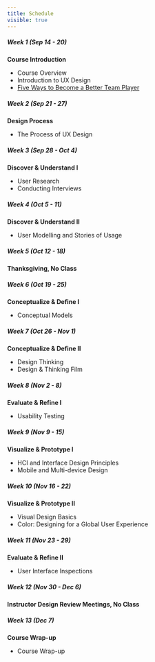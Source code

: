 ```yaml
---
title: Schedule
visible: true
---
```

##### Week 1 (Sep 14 - 20)
<strong>Course Introduction</strong>
*   <span class="grey-text text-darken-2"><i class="mdi mdi-presentation"></i></span> Course Overview
*   <span class="grey-text text-darken-2"><i class="mdi mdi-presentation"></i></span> Introduction to UX Design
*   <span class="grey-text text-darken-2"><i class="mdi mdi-read"></i></span> [Five Ways to Become a Better Team Player](http://www.forbes.com/sites/dorieclark/2012/03/28/five-ways-to-become-a-better-team-player/)

##### Week 2 (Sep 21 - 27)
<strong>Design Process</strong>
*   <span class="grey-text text-darken-2"><i class="mdi mdi-presentation"></i></span> The Process of UX Design

##### Week 3 (Sep 28 - Oct 4)
<strong>Discover & Understand I</strong>
*   <span class="grey-text text-darken-2"><i class="mdi mdi-presentation"></i></span> User Research
*   <span class="grey-text text-darken-2"><i class="mdi mdi-account-outline"></i></span> Conducting Interviews

##### Week 4 (Oct 5 - 11)
<strong>Discover & Understand II</strong>
*   <span class="grey-text text-darken-2"><i class="mdi mdi-presentation"></i></span> User Modelling and Stories of Usage

##### Week 5 (Oct 12 - 18)
<strong>Thanksgiving, No Class</strong>

##### Week 6 (Oct 19 - 25)
<strong>Conceptualize & Define I</strong>
*   <span class="grey-text text-darken-2"><i class="mdi mdi-presentation"></i></span> Conceptual Models

##### Week 7 (Oct 26 - Nov 1)
<strong>Conceptualize & Define II</strong>
*   <span class="grey-text text-darken-2"><i class="mdi mdi-presentation"></i></span> Design Thinking
*   <span class="grey-text text-darken-2"><i class="mdi mdi-star"></i></span> Design & Thinking Film

##### Week 8 (Nov 2 - 8)
<strong>Evaluate & Refine I</strong>
*   <span class="grey-text text-darken-2"><i class="mdi mdi-presentation"></i></span> Usability Testing

##### Week 9 (Nov 9 - 15)
<strong>Visualize & Prototype I</strong>
*   <span class="grey-text text-darken-2"><i class="mdi mdi-presentation"></i></span> HCI and Interface Design Principles
*   <span class="grey-text text-darken-2"><i class="mdi mdi-presentation"></i></span> Mobile and Multi-device Design

##### Week 10 (Nov 16 - 22)
<strong>Visualize & Prototype II</strong>
*   <span class="grey-text text-darken-2"><i class="mdi mdi-presentation"></i></span> Visual Design Basics
*   <span class="grey-text text-darken-2"><i class="mdi mdi-account-outline"></i></span> Color: Designing for a Global User Experience

##### Week 11 (Nov 23 - 29)
<strong>Evaluate & Refine II</strong>
*   <span class="grey-text text-darken-2"><i class="mdi mdi-presentation"></i></span> User Interface Inspections

##### Week 12 (Nov 30 - Dec 6)
<strong>Instructor Design Review Meetings, No Class</strong>

##### Week 13 (Dec 7)
<strong>Course Wrap-up</strong>
*   <span class="grey-text text-darken-2"><i class="mdi mdi-presentation"></i></span> Course Wrap-up
